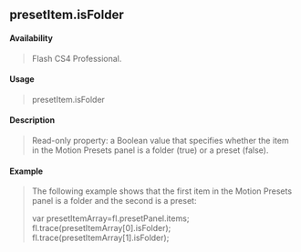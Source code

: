 ## presetItem.isFolder

#### Availability

> Flash CS4 Professional.

#### Usage

> presetItem.isFolder

#### Description

> Read-only property: a Boolean value that specifies whether the item in the Motion Presets panel is a folder (true) or a preset (false).

#### Example

> The following example shows that the first item in the Motion Presets panel is a folder and the second is a preset:
>
> var presetItemArray=fl.presetPanel.items; fl.trace(presetItemArray\[0\].isFolder); fl.trace(presetItemArray\[1\].isFolder);
